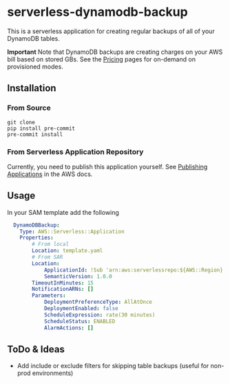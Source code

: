 # serverless-dynamodb-backup

This is a serverless application for creating regular backups of all of your DynamoDB tables.

**Important** Note that DynamoDB backups are creating charges on your AWS bill based on stored GBs. See the [Pricing](https://aws.amazon.com/dynamodb/pricing/) pages for on-demand on provisioned modes.

## Installation

### From Source

```
git clone
pip install pre-commit
pre-commit install
```

### From Serverless Application Repository

Currently, you need to publish this application yourself. See [Publishing Applications](https://docs.aws.amazon.com/serverlessrepo/latest/devguide/serverlessrepo-how-to-publish.html) in the AWS docs.

## Usage

In your SAM template add the following

```yaml
  DynamoDBBackup:
    Type: AWS::Serverless::Application
    Properties:
        # From local
        Location: template.yaml
        # From SAR
        Location:
            ApplicationId: !Sub 'arn:aws:serverlessrepo:${AWS::Region}:${AWS::AccountId}:applications/dynamodb-backup'
            SemanticVersion: 1.0.0
        TimeoutInMinutes: 15
        NotificationARNs: []
        Parameters:
            DeploymentPreferenceType: AllAtOnce
            DeploymentEnabled: false
            ScheduleExpression: rate(30 minutes)
            ScheduleStatus: ENABLED
            AlarmActions: []
```

## ToDo & Ideas

- Add include or exclude filters for skipping table backups (useful for non-prod environments)
